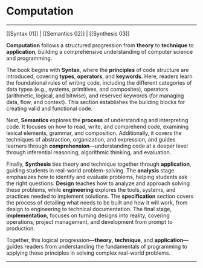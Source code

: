 # Computation
<hr>
 [[Syntax 01]]  |  [[Semantics 02]]  |  [[Synthesis 03]]
 
**Computation** follows a structured progression from **theory** to **technique** to **application**, building a comprehensive understanding of computer science and programming. 

The book begins with **Syntax**, where the **principles** of code structure are introduced, covering **types**, **operators**, and **keywords**. Here, readers learn the foundational rules of writing code, including the different categories of data types (e.g., systems, primitives, and composites), operators (arithmetic, logical, and bitwise), and reserved keywords (for managing data, flow, and context). This section establishes the building blocks for creating valid and functional code.

Next, **Semantics** explores the **process** of understanding and interpreting code. It focuses on how to read, write, and comprehend code, examining lexical elements, grammar, and composition. Additionally, it covers the techniques of abstraction, organization, and expression, and guides learners through **comprehension**—understanding code at a deeper level through inferential reasoning, algorithmic thinking, and evaluation.

Finally, **Synthesis** ties theory and technique together through **application**, guiding students in real-world problem-solving. The **analysis** stage emphasizes how to identify and evaluate problems, helping students ask the right questions. **Design** teaches how to analyze and approach solving these problems, while **engineering** explores the tools, systems, and practices needed to implement solutions. The **specification** section covers the process of detailing what needs to be built and how it will work, from design to engineering to technical documentation. The final stage, **implementation**, focuses on turning designs into reality, covering operations, project management, and development from prompt to production.

Together, this logical progression—**theory**, **technique**, and **application**—guides readers from understanding the fundamentals of programming to applying those principles in solving complex real-world problems.
<hr>


































